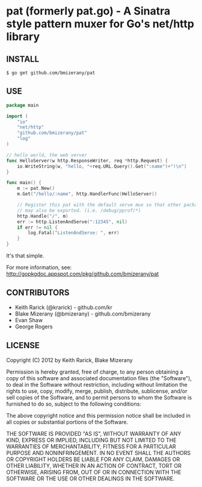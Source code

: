 # pat (formerly pat.go) - A Sinatra style pattern muxer for Go's net/http library

## INSTALL

	$ go get github.com/bmizerany/pat

## USE

```go
package main

import (
	"io"
	"net/http"
	"github.com/bmizerany/pat"
	"log"
)

// hello world, the web server
func HelloServer(w http.ResponseWriter, req *http.Request) {
	io.WriteString(w, "hello, "+req.URL.Query().Get(":name")+"!\n")
}

func main() {
	m := pat.New()
	m.Get("/hello/:name", http.HandlerFunc(HelloServer))

	// Register this pat with the default serve mux so that other packages
	// may also be exported. (i.e. /debug/pprof/*)
	http.Handle("/", m)
	err := http.ListenAndServe(":12345", nil)
	if err != nil {
		log.Fatal("ListenAndServe: ", err)
	}
}
```
	
It's that simple.

For more information, see:
http://gopkgdoc.appspot.com/pkg/github.com/bmizerany/pat

## CONTRIBUTORS

* Keith Rarick (@krarick) - github.com/kr
* Blake Mizerany (@bmizerany) - github.com/bmizerany
* Evan Shaw
* George Rogers

## LICENSE

Copyright (C) 2012 by Keith Rarick, Blake Mizerany

Permission is hereby granted, free of charge, to any person obtaining a copy
of this software and associated documentation files (the "Software"), to deal
in the Software without restriction, including without limitation the rights
to use, copy, modify, merge, publish, distribute, sublicense, and/or sell
copies of the Software, and to permit persons to whom the Software is
furnished to do so, subject to the following conditions:

The above copyright notice and this permission notice shall be included in
all copies or substantial portions of the Software.

THE SOFTWARE IS PROVIDED "AS IS", WITHOUT WARRANTY OF ANY KIND, EXPRESS OR
IMPLIED, INCLUDING BUT NOT LIMITED TO THE WARRANTIES OF MERCHANTABILITY,
FITNESS FOR A PARTICULAR PURPOSE AND NONINFRINGEMENT. IN NO EVENT SHALL THE
AUTHORS OR COPYRIGHT HOLDERS BE LIABLE FOR ANY CLAIM, DAMAGES OR OTHER
LIABILITY, WHETHER IN AN ACTION OF CONTRACT, TORT OR OTHERWISE, ARISING FROM,
OUT OF OR IN CONNECTION WITH THE SOFTWARE OR THE USE OR OTHER DEALINGS IN
THE SOFTWARE. 
